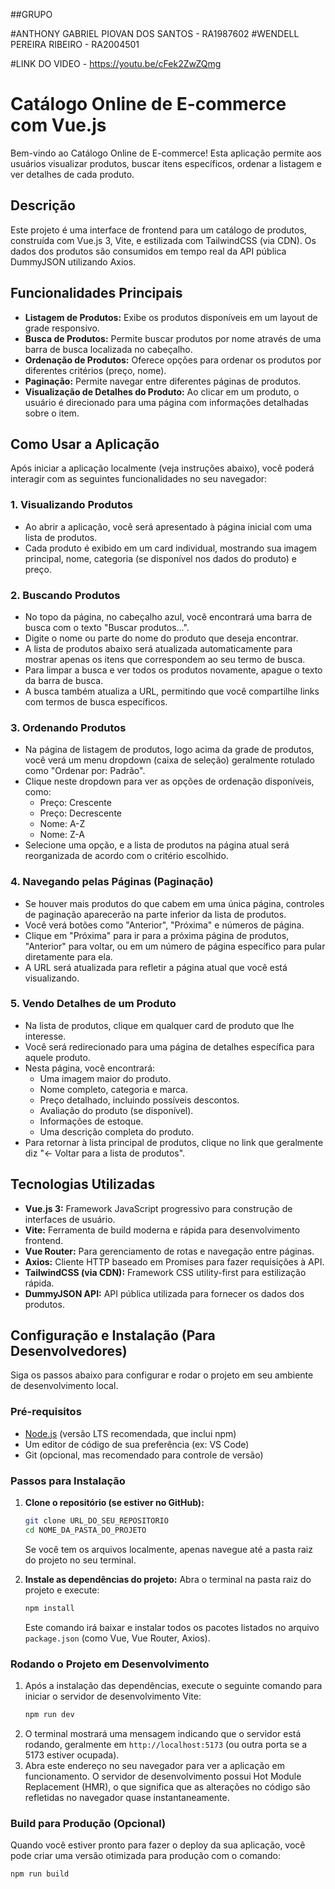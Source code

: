 ##GRUPO

#ANTHONY GABRIEL PIOVAN DOS SANTOS - RA1987602 
#WENDELL PEREIRA RIBEIRO - RA2004501 

#LINK DO VIDEO - https://youtu.be/cFek2ZwZQmg

# Catálogo Online de E-commerce com Vue.js

Bem-vindo ao Catálogo Online de E-commerce! Esta aplicação permite aos usuários visualizar produtos, buscar itens específicos, ordenar a listagem e ver detalhes de cada produto.

## Descrição

Este projeto é uma interface de frontend para um catálogo de produtos, construída com Vue.js 3, Vite, e estilizada com TailwindCSS (via CDN). Os dados dos produtos são consumidos em tempo real da API pública DummyJSON utilizando Axios.

## Funcionalidades Principais

* **Listagem de Produtos:** Exibe os produtos disponíveis em um layout de grade responsivo.
* **Busca de Produtos:** Permite buscar produtos por nome através de uma barra de busca localizada no cabeçalho.
* **Ordenação de Produtos:** Oferece opções para ordenar os produtos por diferentes critérios (preço, nome).
* **Paginação:** Permite navegar entre diferentes páginas de produtos.
* **Visualização de Detalhes do Produto:** Ao clicar em um produto, o usuário é direcionado para uma página com informações detalhadas sobre o item.

## Como Usar a Aplicação

Após iniciar a aplicação localmente (veja instruções abaixo), você poderá interagir com as seguintes funcionalidades no seu navegador:

### 1. Visualizando Produtos

* Ao abrir a aplicação, você será apresentado à página inicial com uma lista de produtos.
* Cada produto é exibido em um card individual, mostrando sua imagem principal, nome, categoria (se disponível nos dados do produto) e preço.

### 2. Buscando Produtos

* No topo da página, no cabeçalho azul, você encontrará uma barra de busca com o texto "Buscar produtos...".
* Digite o nome ou parte do nome do produto que deseja encontrar.
* A lista de produtos abaixo será atualizada automaticamente para mostrar apenas os itens que correspondem ao seu termo de busca.
* Para limpar a busca e ver todos os produtos novamente, apague o texto da barra de busca.
* A busca também atualiza a URL, permitindo que você compartilhe links com termos de busca específicos.

### 3. Ordenando Produtos

* Na página de listagem de produtos, logo acima da grade de produtos, você verá um menu dropdown (caixa de seleção) geralmente rotulado como "Ordenar por: Padrão".
* Clique neste dropdown para ver as opções de ordenação disponíveis, como:
    * Preço: Crescente
    * Preço: Decrescente
    * Nome: A-Z
    * Nome: Z-A
* Selecione uma opção, e a lista de produtos na página atual será reorganizada de acordo com o critério escolhido.

### 4. Navegando pelas Páginas (Paginação)

* Se houver mais produtos do que cabem em uma única página, controles de paginação aparecerão na parte inferior da lista de produtos.
* Você verá botões como "Anterior", "Próxima" e números de página.
* Clique em "Próxima" para ir para a próxima página de produtos, "Anterior" para voltar, ou em um número de página específico para pular diretamente para ela.
* A URL será atualizada para refletir a página atual que você está visualizando.

### 5. Vendo Detalhes de um Produto

* Na lista de produtos, clique em qualquer card de produto que lhe interesse.
* Você será redirecionado para uma página de detalhes específica para aquele produto.
* Nesta página, você encontrará:
    * Uma imagem maior do produto.
    * Nome completo, categoria e marca.
    * Preço detalhado, incluindo possíveis descontos.
    * Avaliação do produto (se disponível).
    * Informações de estoque.
    * Uma descrição completa do produto.
* Para retornar à lista principal de produtos, clique no link que geralmente diz "&larr; Voltar para a lista de produtos".

## Tecnologias Utilizadas

* **Vue.js 3:** Framework JavaScript progressivo para construção de interfaces de usuário.
* **Vite:** Ferramenta de build moderna e rápida para desenvolvimento frontend.
* **Vue Router:** Para gerenciamento de rotas e navegação entre páginas.
* **Axios:** Cliente HTTP baseado em Promises para fazer requisições à API.
* **TailwindCSS (via CDN):** Framework CSS utility-first para estilização rápida.
* **DummyJSON API:** API pública utilizada para fornecer os dados dos produtos.

## Configuração e Instalação (Para Desenvolvedores)

Siga os passos abaixo para configurar e rodar o projeto em seu ambiente de desenvolvimento local.

### Pré-requisitos

* [Node.js](https://nodejs.org/) (versão LTS recomendada, que inclui npm)
* Um editor de código de sua preferência (ex: VS Code)
* Git (opcional, mas recomendado para controle de versão)

### Passos para Instalação

1.  **Clone o repositório (se estiver no GitHub):**
    ```bash
    git clone URL_DO_SEU_REPOSITORIO
    cd NOME_DA_PASTA_DO_PROJETO
    ```
    Se você tem os arquivos localmente, apenas navegue até a pasta raiz do projeto no seu terminal.

2.  **Instale as dependências do projeto:**
    Abra o terminal na pasta raiz do projeto e execute:
    ```bash
    npm install
    ```
    Este comando irá baixar e instalar todos os pacotes listados no arquivo `package.json` (como Vue, Vue Router, Axios).

### Rodando o Projeto em Desenvolvimento

1.  Após a instalação das dependências, execute o seguinte comando para iniciar o servidor de desenvolvimento Vite:
    ```bash
    npm run dev
    ```
2.  O terminal mostrará uma mensagem indicando que o servidor está rodando, geralmente em `http://localhost:5173` (ou outra porta se a 5173 estiver ocupada).
3.  Abra este endereço no seu navegador para ver a aplicação em funcionamento. O servidor de desenvolvimento possui Hot Module Replacement (HMR), o que significa que as alterações no código são refletidas no navegador quase instantaneamente.

### Build para Produção (Opcional)

Quando você estiver pronto para fazer o deploy da sua aplicação, você pode criar uma versão otimizada para produção com o comando:
```bash
npm run build


